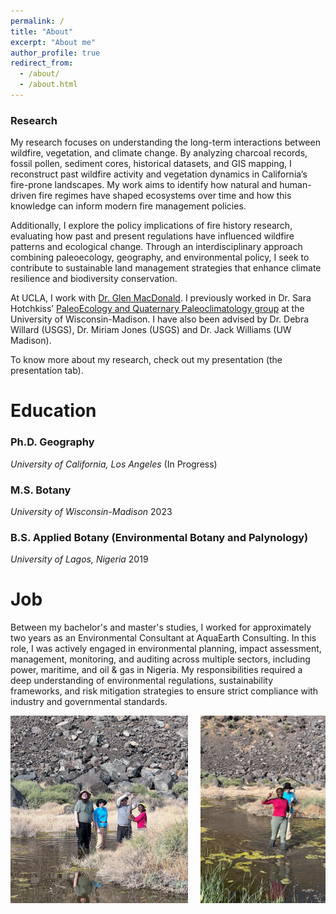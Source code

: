 ```yaml
---
permalink: /
title: "About"
excerpt: "About me"
author_profile: true
redirect_from: 
  - /about/
  - /about.html
---
```

### Research

My research focuses on understanding the long-term interactions between wildfire, vegetation, and climate change. By analyzing charcoal records, fossil pollen, sediment cores, historical datasets, and GIS mapping, I reconstruct past wildfire activity and vegetation dynamics in California’s fire-prone landscapes. My work aims to identify how natural and human-driven fire regimes have shaped ecosystems over time and how this knowledge can inform modern fire management policies.
 
Additionally, I explore the policy implications of fire history research, evaluating how past and present regulations have influenced wildfire patterns and ecological change. Through an interdisciplinary approach combining paleoecology, geography, and environmental policy, I seek to contribute to sustainable land management strategies that enhance climate resilience and biodiversity conservation.
 
At UCLA, I work with [Dr. Glen MacDonald](https://glenmmacdonald.com/). I previously worked in Dr. Sara Hotchkiss’ [PaleoEcology and Quaternary Paleoclimatology group](https://hotchkisslab.botany.wisc.edu/) at the University of Wisconsin-Madison. I have also been advised by Dr. Debra Willard (USGS), Dr. Miriam Jones (USGS) and Dr. Jack Williams (UW Madison).
 
To know more about my research, check out my presentation (the presentation tab).



# Education

### Ph.D. Geography
*University of California, Los Angeles* (In Progress)

### M.S. Botany
*University of Wisconsin-Madison* 2023

### B.S. Applied Botany (Environmental Botany and Palynology)
*University of Lagos, Nigeria* 2019



# Job

Between my bachelor's and master's studies, I worked for approximately two years as an Environmental Consultant at AquaEarth Consulting. In this role, I was actively engaged in environmental planning, impact assessment, management, monitoring, and auditing across multiple sectors, including power, maritime, and oil & gas in Nigeria. My responsibilities required a deep understanding of environmental regulations, sustainability frameworks, and risk mitigation strategies to ensure strict compliance with industry and governmental standards.




<div style="display: flex; gap: 20px; align-items: stretch; flex-wrap: wrap;">
  <img src="/images/outdoor2.jpg" class="site-img" alt="Me outdoor" style="flex: 2; min-width: 200px; height: 300px; object-fit: cover;">
  <img src="/images/outdoor1.jpg" class="site-img" alt="Joan outdoor" style="flex: 1; min-width: 200px; height: 300px; object-fit: cover;">
</div>


